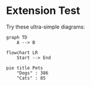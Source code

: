 # Extension Test

Try these ultra-simple diagrams:

```mermaid
graph TD
    A --> B
```

```mermaid
flowchart LR
    Start --> End
```

```mermaid
pie title Pets
    "Dogs" : 386
    "Cats" : 85
```
